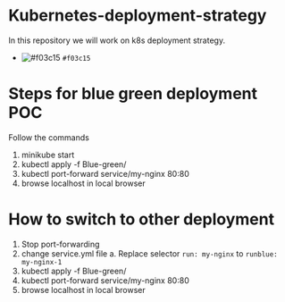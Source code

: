 # Kubernetes-deployment-strategy
In this repository we will work on k8s deployment strategy.

- ![#f03c15](https://via.placeholder.com/15/f03c15/f03c15.png) `#f03c15`


# Steps for blue green deployment POC

Follow the commands

1. minikube start
2. kubectl apply -f Blue-green/
3. kubectl port-forward service/my-nginx 80:80
4. browse localhost in local browser

# How to switch to other deployment

1. Stop port-forwarding
2. change service.yml file
    a. Replace selector `run: my-nginx` to `runblue: my-nginx-1`
3. kubectl apply -f Blue-green/    
4. kubectl port-forward service/my-nginx 80:80
5. browse localhost in local browser
